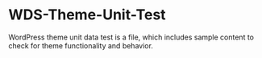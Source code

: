 # WDS-Theme-Unit-Test
WordPress theme unit data test is a file, which includes sample content to check for theme functionality and behavior.
